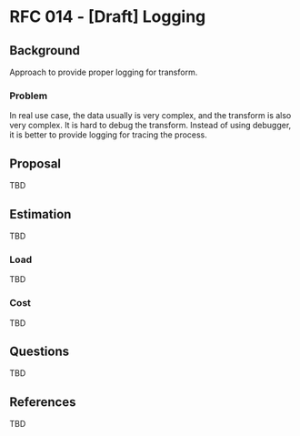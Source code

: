 # RFC 014 - [Draft] Logging

## Background

Approach to provide proper logging for transform.

### Problem

In real use case, the data usually is very complex, and the transform is also very complex. It is hard to debug the transform. Instead of using debugger, it is better to provide logging for tracing the process.

## Proposal

TBD

## Estimation

TBD

### Load

TBD

### Cost

TBD

## Questions

TBD

## References

TBD
